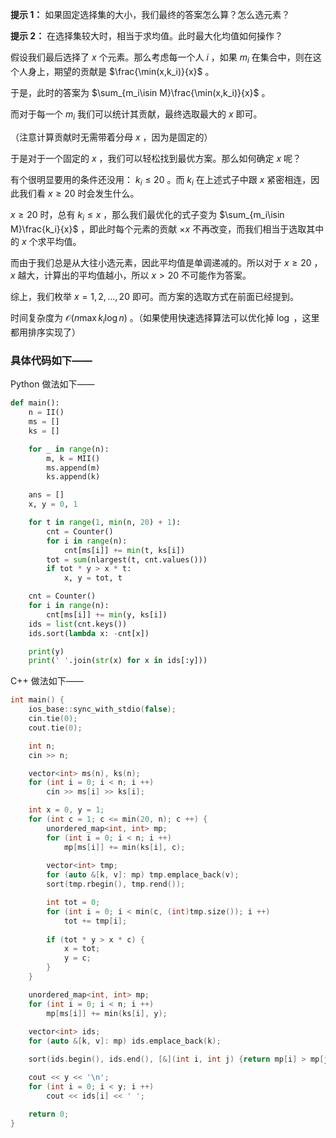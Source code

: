 **提示 1：** 如果固定选择集的大小，我们最终的答案怎么算？怎么选元素？

**提示 2：** 在选择集较大时，相当于求均值。此时最大化均值如何操作？

假设我们最后选择了 $x$ 个元素。那么考虑每一个人 $i$ ，如果 $m_i$ 在集合中，则在这个人身上，期望的贡献是 $\frac{\min(x,k_i)}{x}$ 。

于是，此时的答案为 $\sum_{m_i\isin M}\frac{\min(x,k_i)}{x}$ 。

而对于每一个 $m_i$ 我们可以统计其贡献，最终选取最大的 $x$ 即可。

（注意计算贡献时无需带着分母 $x$ ，因为是固定的）

于是对于一个固定的 $x$ ，我们可以轻松找到最优方案。那么如何确定 $x$ 呢？

有个很明显要用的条件还没用： $k_i\leq 20$ 。而 $k_i$ 在上述式子中跟 $x$ 紧密相连，因此我们看 $x\geq 20$ 时会发生什么。

$x\geq 20$ 时，总有 $k_i\leq x$ ，那么我们最优化的式子变为 $\sum_{m_i\isin M}\frac{k_i}{x}$ ，即此时每个元素的贡献 $\times x$ 不再改变，而我们相当于选取其中的 $x$ 个求平均值。

而由于我们总是从大往小选元素，因此平均值是单调递减的。所以对于 $x\geq 20$ ， $x$ 越大，计算出的平均值越小，所以 $x\gt 20$ 不可能作为答案。

综上，我们枚举 $x=1,2,\dots,20$ 即可。而方案的选取方式在前面已经提到。

时间复杂度为 $\mathcal{O}(n\max k_i\log n)$ 。（如果使用快速选择算法可以优化掉 $\log$ ，这里都用排序实现了）

### 具体代码如下——

Python 做法如下——

```Python []
def main():
    n = II()
    ms = []
    ks = []

    for _ in range(n):
        m, k = MII()
        ms.append(m)
        ks.append(k)

    ans = []
    x, y = 0, 1

    for t in range(1, min(n, 20) + 1):
        cnt = Counter()
        for i in range(n):
            cnt[ms[i]] += min(t, ks[i])
        tot = sum(nlargest(t, cnt.values()))
        if tot * y > x * t:
            x, y = tot, t

    cnt = Counter()
    for i in range(n):
        cnt[ms[i]] += min(y, ks[i])
    ids = list(cnt.keys())
    ids.sort(lambda x: -cnt[x])

    print(y)
    print(' '.join(str(x) for x in ids[:y]))
```

C++ 做法如下——

```cpp []
int main() {
    ios_base::sync_with_stdio(false);
    cin.tie(0);
    cout.tie(0);

    int n;
    cin >> n;

    vector<int> ms(n), ks(n);
    for (int i = 0; i < n; i ++)
        cin >> ms[i] >> ks[i];

    int x = 0, y = 1;
    for (int c = 1; c <= min(20, n); c ++) {
        unordered_map<int, int> mp;
        for (int i = 0; i < n; i ++)
            mp[ms[i]] += min(ks[i], c);
        
        vector<int> tmp;
        for (auto &[k, v]: mp) tmp.emplace_back(v);
        sort(tmp.rbegin(), tmp.rend());

        int tot = 0;
        for (int i = 0; i < min(c, (int)tmp.size()); i ++)
            tot += tmp[i];
        
        if (tot * y > x * c) {
            x = tot;
            y = c;
        }
    }

    unordered_map<int, int> mp;
    for (int i = 0; i < n; i ++)
        mp[ms[i]] += min(ks[i], y);
    
    vector<int> ids;
    for (auto &[k, v]: mp) ids.emplace_back(k);

    sort(ids.begin(), ids.end(), [&](int i, int j) {return mp[i] > mp[j];});

    cout << y << '\n';
    for (int i = 0; i < y; i ++)
        cout << ids[i] << ' ';

    return 0;
}
```
